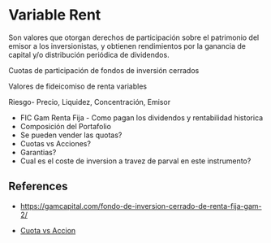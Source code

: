 # Variable Rent

Son valores que otorgan derechos de participación sobre el patrimonio del emisor a los inversionistas, y obtienen rendimientos por la ganancia de capital y/o distribución periódica de dividendos.

Cuotas de participación de fondos de inversión cerrados

Valores de fideicomiso de renta variables

Riesgo- Precio, Liquidez, Concentración, Emisor

- FIC Gam Renta Fija - Como pagan los dividendos y rentabilidad historica
- Composición del Portafolio
- Se pueden vender las quotas?
- Cuotas vs Acciones?
- Garantias?
- Cual es el coste de inversion a travez de parval en este instrumento?

## References

- https://gamcapital.com/fondo-de-inversion-cerrado-de-renta-fija-gam-2/

- [Cuota vs Accion](https://www.laverdad.es/murcia/20080628/region/diferencias-basicas-entre-cuotas-20080628.html)